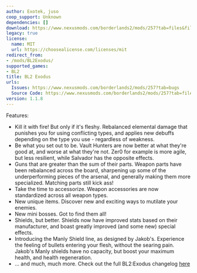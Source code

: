 ```yaml
---
author: Exotek, juso
coop_support: Unknown
dependencies: []
download: https://www.nexusmods.com/borderlands2/mods/257?tab=files&file_id=1192
legacy: true
license:
  name: MIT
  url: https://choosealicense.com/licenses/mit
redirect_from:
- /mods/BL2Exodus/
supported_games:
- BL2
title: BL2 Exodus
urls:
  Issues: https://www.nexusmods.com/borderlands2/mods/257?tab=bugs
  Source Code: https://www.nexusmods.com/borderlands2/mods/257?tab=files
version: 1.1.8
---
```

Features:
- Kill it with fire! But only if it's fleshy. Rebalanced elemental damage that punishes you for using conflicting types, and applies new debuffs depending on the type you use - regardless of weakness.
- Be what you set out to be. Vault Hunters are now better at what they're good at, and worse at what they're not. Zer0 for example is more agile, but less resilient, while Salvador has the opposite effects.
- Guns that are greater than the sum of their parts. Weapon parts have been rebalanced across the board, sharpening up some of the underperforming pieces of the arsenal, and generally making them more specialized. Matching parts still kick ass!
- Take the time to accessorize. Weapon accessories are now standardized across all weapon types.
- New unique items. Discover new and exciting ways to mutilate your enemies.
- New mini bosses. Got to find them all!
- Shields, but better. Shields now have improved stats based on their manufacturer, and boast greatly improved (and some new) special effects.
- Introducing the Manly Shield line, as designed by Jakob's. Experience the feeling of bullets entering your flesh, without the searing pain. Jakob's Manly shields have no capacity, but boost your maximum health, and health regeneration.
- … and much, much more.
Check out the full BL2:Exodus changelog [here](https://docs.google.com/document/d/1mF5vlx_RB0GCXrzpmWh1D6EDa5CmrluRT8q9mFgwk9I)